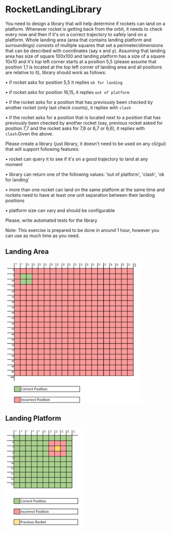 # RocketLandingLibrary

You need to design a library that will help determine if rockets can land on a platform.
Whenever rocket is getting back from the orbit, it needs to check every now and then if it's on
a correct trajectory to safely land on a platform. Whole landing area (area that contains
landing platform and surroundings) consists of multiple squares that set a
perimeter/dimensions that can be described with coordinates (say x and y). Assuming that
landing area has size of square 100x100 and landing platform has a size of a square 10x10 and
it's top left corner starts at a position 5,5 (please assume that position 1,1 is located at the top
left corner of landing area and all positions are relative to it), library should work as follows:

• if rocket asks for position 5,5 it replies `ok for landing`

• if rocket asks for position 16,15, it replies `out of platform`

• if the rocket asks for a position that has previously been checked by another rocket (only last check counts), it replies with `clash`

• if the rocket asks for a position that is located next to a position that has previously been checked by another rocket (say, previous rocket asked for position 7,7 and the rocket asks for 7,8 or 6,7 or 6,6), it replies with `clash`.Given the above. 

Please create a library (just library, it doesn't need to be used on any cli/gui) that will support
following features:

• rocket can query it to see if it's on a good trajectory to land at any moment

• library can return one of the following values: 'out of platform', 'clash', 'ok for landing'

• more than one rocket can land on the same platform at the same time and rockets need to have at least one unit separation between their landing positions

• platform size can vary and should be configurable

Please, write automated tests for the library

Note: This exercise is prepared to be done in around 1 hour, however you can use as much
time as you need.

## Landing Area
![Landing Area](https://github.com/cesarcedillo/RocketLandingLibrary/blob/main/Documentation/Assets/landingArea.png)

## Landing Platform
![Platform Area](https://github.com/cesarcedillo/RocketLandingLibrary/blob/main/Documentation/Assets/landingPlatform.png)

